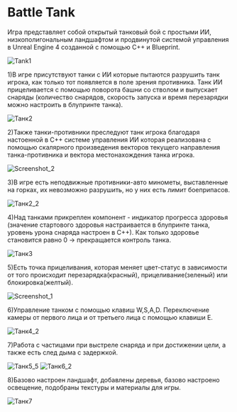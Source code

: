 # Battle Tank

Игра представляет собой открытый танковый бой с простыми ИИ, низкополигональным ландшафтом и продвинутой системой управления в Unreal Engine 4 созданной с помощью С++ и Blueprint.

![Tank1](https://user-images.githubusercontent.com/65093579/85614074-3676e300-b663-11ea-9e23-8036395273f4.png)

1)В игре присутствуют танки с ИИ которые пытаются разрушить танк игрока, как только тот появляется в поле зрения противника. Танк ИИ прицеливается с помощью поворота башни со стволом и выпускает снаряды (количество снарядов, скорость запуска и время перезарядки можно настроить в блупринте танка).

![Танк2](https://user-images.githubusercontent.com/65093579/85614216-5a3a2900-b663-11ea-8a0f-6d4c42fe13d8.png)

2)Также танки-противники преследуют танк игрока благодаря настоенной в С++ системе управления ИИ которая реализована с помощью скалярного произведения векторов текущего направления танка-противника и вектора местонахождения танка игрока.

![Screenshot_2](https://user-images.githubusercontent.com/65093579/85614270-64f4be00-b663-11ea-9acb-288a47131a89.png)

3)В игре есть неподвижные противники-авто минометы, выставленные на горках, их невозможно разрушить, но у них есть лимит боеприпасов.

![Танк2_2](https://user-images.githubusercontent.com/65093579/85614328-74740700-b663-11ea-9dca-6705959c79e6.png)

4)Над танками прикреплен компонент - индикатор прогресса здоровья (значение стартового здоровья настраивается в блупринте танка, уровень урона снаряда настроен в С++). Как только здоровье становится равно 0 -> прекращается контроль танка.

![Танк3](https://user-images.githubusercontent.com/65093579/85614386-82c22300-b663-11ea-94a9-eb6a6b37d377.png)

5)Есть точка прицеливания, которая меняет цвет-статус в зависимости от того происходит перезарядка(красный), прицеливание(зеленый) или блокировка(желтый).

![Screenshot_1](https://user-images.githubusercontent.com/65093579/85614476-98374d00-b663-11ea-9dc6-3563e5358f69.png)

6)Управление танком с помощью клавиш W,S,A,D. Переключение камеры от первого лица и от третьего лица с помощью клавиши E.

![Танк4_2](https://user-images.githubusercontent.com/65093579/85614531-a5543c00-b663-11ea-92d0-d97c262cdf17.png)

7)Работа с частицами при выстреле снаряда и при достижении цели, а также есть след дыма с задержкой.

![Танк5_5](https://user-images.githubusercontent.com/65093579/85614620-bbfa9300-b663-11ea-9199-1cdb74374505.png)
![Танк6_2](https://user-images.githubusercontent.com/65093579/85614637-bf8e1a00-b663-11ea-99c5-c385f2e5c373.png)

8)Базово настроен ландшафт, добавлены деревья, базово настроено освещение, подобраны текстуры и материалы для игры.

![Танк7](https://user-images.githubusercontent.com/65093579/85614675-cae14580-b663-11ea-9c27-e8538e4549c6.png)
